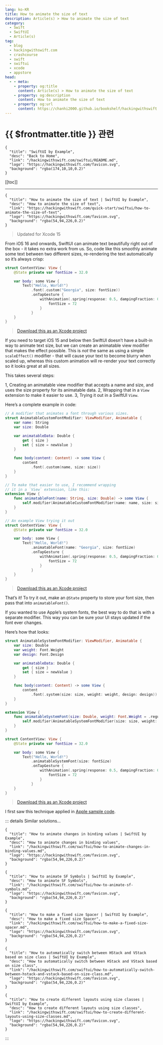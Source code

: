 ```yaml
---
lang: ko-KR
title: How to animate the size of text
description: Article(s) > How to animate the size of text
category:
  - Swift
  - SwiftUI
  - Article(s)
tag: 
  - blog
  - hackingwithswift.com
  - crashcourse
  - swift
  - swiftui
  - xcode
  - appstore
head:
  - - meta:
    - property: og:title
      content: Article(s) > How to animate the size of text
    - property: og:description
      content: How to animate the size of text
    - property: og:url
      content: https://chanhi2000.github.io/bookshelf/hackingwithswift.com/swiftui/how-to-animate-the-size-of-text.html
---
```


# {{ $frontmatter.title }} 관련

```component VPCard
{
  "title": "SwiftUI by Example",
  "desc": "Back to Home",
  "link": "/hackingwithswift.com/swiftui/README.md",
  "logo": "https://hackingwithswift.com/favicon.svg",
  "background": "rgba(174,10,10,0.2)"
}
```

[[toc]]

---

```component VPCard
{
  "title": "How to animate the size of text | SwiftUI by Example",
  "desc": "How to animate the size of text",
  "link": "https://hackingwithswift.com/quick-start/swiftui/how-to-animate-the-size-of-text",
  "logo": "https://hackingwithswift.com/favicon.svg",
  "background": "rgba(54,94,226,0.2)"
}
```

> Updated for Xcode 15

From iOS 16 and onwards, SwiftUI can animate text beautifully right out of the box - it takes no extra work from us. So, code like this smoothly animate some text between two different sizes, re-rendering the text automatically so it’s always crisp:

```swift
struct ContentView: View {
    @State private var fontSize = 32.0

    var body: some View {
        Text("Hello, World!")
            .font(.custom("Georgia", size: fontSize))
            .onTapGesture {
                withAnimation(.spring(response: 0.5, dampingFraction: 0.5, blendDuration: 1).repeatForever()) {
                    fontSize = 72
                }
            }
    }
}
```

> [<FontIcon icon="fas fa-file-zipper"/>Download this as an Xcode project](https://hackingwithswift.com/files/projects/swiftui/how-to-animate-the-size-of-text-1.zip)

If you need to target iOS 15 and below then SwiftUI doesn’t have a built-in way to animate text size, but we can create an animatable view modifier that makes the effect possible. This is *not* the same as using a simple `scaleEffect()` modifier - that will cause your text to become blurry when scaled up, whereas this custom animation will re-render your text correctly so it looks great at all sizes.

This takes several steps:

1, Creating an animatable view modifier that accepts a name and size, and uses the size property for its animatable data.
2, Wrapping that in a `View` extension to make it easier to use.
3, Trying it out in a SwiftUI `View`.

Here’s a complete example in code:

```swift
// A modifier that animates a font through various sizes.
struct AnimatableCustomFontModifier: ViewModifier, Animatable {
    var name: String
    var size: Double

    var animatableData: Double {
        get { size }
        set { size = newValue }
    }

    func body(content: Content) -> some View {
        content
            .font(.custom(name, size: size))
    }
}

// To make that easier to use, I recommend wrapping
// it in a `View` extension, like this:
extension View {
    func animatableFont(name: String, size: Double) -> some View {
        self.modifier(AnimatableCustomFontModifier(name: name, size: size))
    }
}

// An example View trying it out
struct ContentView: View {
    @State private var fontSize = 32.0

    var body: some View {
        Text("Hello, World!")
            .animatableFont(name: "Georgia", size: fontSize)
            .onTapGesture {
                withAnimation(.spring(response: 0.5, dampingFraction: 0.5, blendDuration: 1).repeatForever()) {
                    fontSize = 72
                }
            }
    }
}
```

> [<FontIcon icon="fas fa-file-zipper"/>Download this as an Xcode project](https://hackingwithswift.com/files/projects/swiftui/how-to-animate-the-size-of-text-2.zip)

<VidStack src="https://hackingwithswift.com/img/books/quick-start/swiftui/how-to-animate-the-size-of-text-1~dark.mp4" />

That’s it! To try it out, make an `@State` property to store your font size, then pass that into `animatableFont()`.

If you wanted to use Apple’s system fonts, the best way to do that is with a separate modifier. This way you can be sure your UI stays updated if the font ever changes.

Here’s how that looks:

```swift
struct AnimatableSystemFontModifier: ViewModifier, Animatable {
    var size: Double
    var weight: Font.Weight
    var design: Font.Design

    var animatableData: Double {
        get { size }
        set { size = newValue }
    }

    func body(content: Content) -> some View {
        content
            .font(.system(size: size, weight: weight, design: design))
    }
}

extension View {
    func animatableSystemFont(size: Double, weight: Font.Weight = .regular, design: Font.Design = .default) -> some View {
        self.modifier(AnimatableSystemFontModifier(size: size, weight: weight, design: design))
    }
}

struct ContentView: View {
    @State private var fontSize = 32.0

    var body: some View {
        Text("Hello, World!")
            .animatableSystemFont(size: fontSize)
            .onTapGesture {
                withAnimation(.spring(response: 0.5, dampingFraction: 0.5, blendDuration: 1).repeatForever()) {
                    fontSize = 72
                }
            }
    }
}
```

> [<FontIcon icon="fas fa-file-zipper"/>Download this as an Xcode project](https://hackingwithswift.com/files/projects/swiftui/how-to-animate-the-size-of-text-3.zip)

<VidStack src="https://hackingwithswift.com/img/books/quick-start/swiftui/how-to-animate-the-size-of-text-2~dark.mp4" />

I first saw this technique applied in [<FontIcon icon="fa-brands fa-apple"/>Apple sample code](https://developer.apple.com/documentation/swiftui/fruta_building_a_feature-rich_app_with_swiftui).

::: details Similar solutions…

```component VPCard
{
  "title": "How to animate changes in binding values | SwiftUI by Example",
  "desc": "How to animate changes in binding values",
  "link": "/hackingwithswift.com/swiftui/how-to-animate-changes-in-binding-values.md",
  "logo": "https://hackingwithswift.com/favicon.svg",
  "background": "rgba(54,94,226,0.2)"
}
```

```component VPCard
{
  "title": "How to animate SF Symbols | SwiftUI by Example",
  "desc": "How to animate SF Symbols",
  "link": "/hackingwithswift.com/swiftui/how-to-animate-sf-symbols.md",
  "logo": "https://hackingwithswift.com/favicon.svg",
  "background": "rgba(54,94,226,0.2)"
}
```

```component VPCard
{
  "title": "How to make a fixed size Spacer | SwiftUI by Example",
  "desc": "How to make a fixed size Spacer",
  "link": "/hackingwithswift.com/swiftui/how-to-make-a-fixed-size-spacer.md",
  "logo": "https://hackingwithswift.com/favicon.svg",
  "background": "rgba(54,94,226,0.2)"
}
```

```component VPCard
{
  "title": "How to automatically switch between HStack and VStack based on size class | SwiftUI by Example",
  "desc": "How to automatically switch between HStack and VStack based on size class",
  "link": "/hackingwithswift.com/swiftui/how-to-automatically-switch-between-hstack-and-vstack-based-on-size-class.md",
  "logo": "https://hackingwithswift.com/favicon.svg",
  "background": "rgba(54,94,226,0.2)"
}
```

```component VPCard
{
  "title": "How to create different layouts using size classes | SwiftUI by Example",
  "desc": "How to create different layouts using size classes",
  "link": "/hackingwithswift.com/swiftui/how-to-create-different-layouts-using-size-classes.md",
  "logo": "https://hackingwithswift.com/favicon.svg",
  "background": "rgba(54,94,226,0.2)"
}
```

:::

